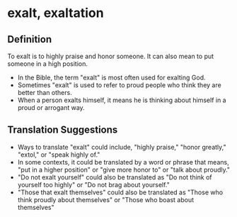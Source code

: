 # exalt, exaltation

## Definition

To exalt is to highly praise and honor someone. It can also mean to put someone in a high position.

* In the Bible, the term "exalt" is most often used for exalting God.
* Sometimes "exalt" is used to refer to proud people who think they are better than others.
* When a person exalts himself, it means he is thinking about himself in a proud or arrogant way.


## Translation Suggestions



* Ways to translate "exalt" could include, "highly praise," "honor greatly," "extol," or "speak highly of."
* In some contexts, it could be translated by a word or phrase that means, "put in a higher position" or "give more honor to" or "talk about proudly."
* "Do not exalt yourself" could also be translated as "Do not think of yourself too highly" or "Do not brag about yourself."
* "Those that exalt themselves" could also be translated as "Those who think proudly about themselves" or "Those who boast about themselves"